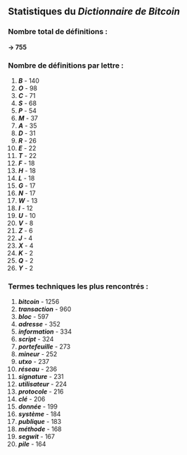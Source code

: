 ## Statistiques du *Dictionnaire de Bitcoin*

### Nombre total de définitions : 
**-> 755**

### Nombre de définitions par lettre :
1. ***B*** - 140
2. ***O*** - 98
3. ***C*** - 71
4. ***S*** - 68
5. ***P*** - 54
6. ***M*** - 37
7. ***A*** - 35
8. ***D*** - 31
9. ***R*** - 26
10. ***E*** - 22
11. ***T*** - 22
12. ***F*** - 18
13. ***H*** - 18
14. ***L*** - 18
15. ***G*** - 17
16. ***N*** - 17
17. ***W*** - 13
18. ***I*** - 12
19. ***U*** - 10
20. ***V*** - 8
21. ***Z*** - 6
22. ***J*** - 4
23. ***X*** - 4
24. ***K*** - 2
25. ***Q*** - 2
26. ***Y*** - 2

### Termes techniques les plus rencontrés :
1. ***bitcoin*** - 1256
2. ***transaction*** - 960
3. ***bloc*** - 597
4. ***adresse*** - 352
5. ***information*** - 334
6. ***script*** - 324
7. ***portefeuille*** - 273
8. ***mineur*** - 252
9. ***utxo*** - 237
10. ***réseau*** - 236
11. ***signature*** - 231
12. ***utilisateur*** - 224
13. ***protocole*** - 216
14. ***clé*** - 206
15. ***donnée*** - 199
16. ***système*** - 184
17. ***publique*** - 183
18. ***méthode*** - 168
19. ***segwit*** - 167
20. ***pile*** - 164
